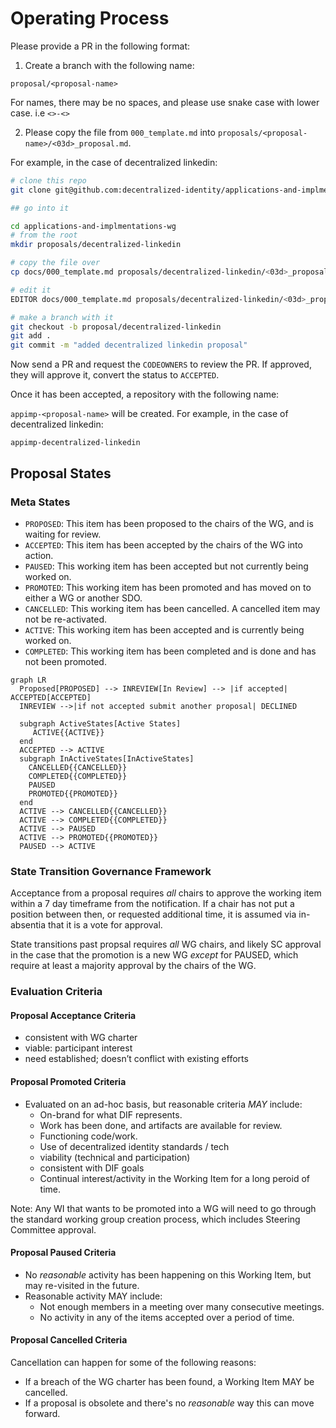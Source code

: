 # Operating Process

Please provide a PR in the following format: 

1. Create a branch with the following name:

`proposal/<proposal-name>`

For names, there may be no spaces, and please use snake case with lower case. i.e `<>-<>`

2. Please copy the file from `000_template.md` into `proposals/<proposal-name>/<03d>_proposal.md`.

For example, in the case of decentralized linkedin:

```sh
# clone this repo
git clone git@github.com:decentralized-identity/applications-and-implmentations-wg.git

## go into it

cd applications-and-implmentations-wg
# from the root 
mkdir proposals/decentralized-linkedin

# copy the file over
cp docs/000_template.md proposals/decentralized-linkedin/<03d>_proposal.md

# edit it
EDITOR docs/000_template.md proposals/decentralized-linkedin/<03d>_proposal.md # edit the file

# make a branch with it
git checkout -b proposal/decentralized-linkedin
git add . 
git commit -m "added decentralized linkedin proposal"
```

Now send a PR and request the `CODEOWNERS` to review the PR. If approved, they
will approve it, convert the status to `ACCEPTED`. 

Once it has been accepted, a repository with the following name: 

`appimp-<proposal-name>` will be created. For example, in the case of
decentralized linkedin: 

`appimp-decentralized-linkedin`

## Proposal States

### Meta States

* `PROPOSED`: This item has been proposed to the chairs of the WG, and is waiting for review. 
* `ACCEPTED`: This item has been accepted by the chairs of the WG into action.
* `PAUSED`: This working item has been accepted but not currently being worked on.
* `PROMOTED`: This working item has been promoted and has moved on to either a WG or another SDO.
* `CANCELLED`: This working item has been cancelled. A cancelled item may not be re-activated. 
* `ACTIVE`: This working item has been accepted and is currently being worked on.
* `COMPLETED`: This working item has been completed and is done and has not been promoted.

```mermaid
graph LR
  Proposed[PROPOSED] --> INREVIEW[In Review] --> |if accepted| ACCEPTED[ACCEPTED] 
  INREVIEW -->|if not accepted submit another proposal| DECLINED
 
  subgraph ActiveStates[Active States]
     ACTIVE{{ACTIVE}}
  end
  ACCEPTED --> ACTIVE
  subgraph InActiveStates[InActiveStates]
    CANCELLED{{CANCELLED}}
    COMPLETED{{COMPLETED}}
    PAUSED
    PROMOTED{{PROMOTED}}
  end
  ACTIVE --> CANCELLED{{CANCELLED}}
  ACTIVE --> COMPLETED{{COMPLETED}}
  ACTIVE --> PAUSED
  ACTIVE --> PROMOTED{{PROMOTED}}
  PAUSED --> ACTIVE
```

### State Transition Governance Framework

Acceptance from a proposal requires _all_ chairs to approve the working item within a 7 day timeframe from the notification. If a chair has not put a position between then, or requested additional time, it is assumed via in-absentia that it is a vote for approval. 

State transitions past propsal requires _all_ WG chairs, and likely SC approval in the case that the promotion is a new WG _except_ for PAUSED, which require at least a majority approval by the chairs of the WG.

### Evaluation Criteria 

#### Proposal Acceptance Criteria

- consistent with WG charter
- viable: participant interest
- need established; doesn’t conflict with existing efforts
  
#### Proposal Promoted Criteria

- Evaluated on an ad-hoc basis, but reasonable criteria _MAY_ include:
   - On-brand for what DIF represents.
   - Work has been done, and artifacts are available for review.
   - Functioning code/work. 
   - Use of decentralized identity standards / tech 
   - viability (technical and participation)
   - consistent with DIF goals
   - Continual interest/activity in the Working Item for a long peroid of time.

Note: Any WI that wants to be promoted into a WG will need to go through the standard working group creation process, which includes Steering Committee approval. 

#### Proposal Paused Criteria

- No _reasonable_ activity has been happening on this Working Item, but may re-visited in the future.
- Reasonable activity MAY include:
  - Not enough members in a meeting over many consecutive meetings.
  - No activity in any of the items accepted over a period of time.  

#### Proposal Cancelled Criteria

Cancellation can happen for some of the following reasons:

* If a breach of the WG charter has been found, a Working Item MAY be cancelled.
* If a proposal is obsolete and there's no _reasonable_ way this can move forward.

